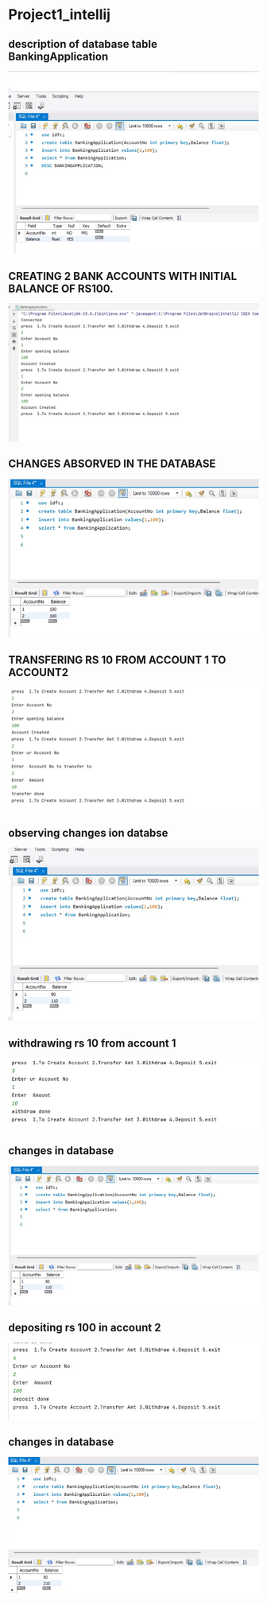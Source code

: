 # Project1_intellij

## description of database table BankingApplication
<img src=images/aa.jpg>

## CREATING 2 BANK ACCOUNTS WITH INITIAL BALANCE OF RS100.
<img src=images/OUTPUT1A.jpg>

## CHANGES ABSORVED IN THE DATABASE
<img src=images/OUTPUT1B.jpg>

## TRANSFERING RS 10 FROM ACCOUNT 1 TO ACCOUNT2
<img src=images/OUTPUT2A.jpg>

## observing changes ion databse
<img src=images/OUTPUT2B.jpg>

## withdrawing rs 10 from account 1
<img src=images/OUTPUT3A.jpg>

## changes in database
<img src=images/OUTPUT3B.jpg>

## depositing rs 100 in account 2
<img src=images/output4a.jpg>

## changes in database
<img src=images/output4b.jpg>

